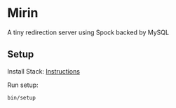 # Mirin

A tiny redirection server using Spock backed by MySQL

## Setup

Install Stack: [Instructions](https://docs.haskellstack.org/en/stable/README/)

Run setup:

```
bin/setup
```

